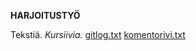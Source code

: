 **HARJOITUSTYÖ**

Tekstiä.
*Kursiivia.*
[gitlog.txt](https://github.com/Chek94/ot-harjoitustyo/blob/master/laskarit/viikko1/gitlog.txt)
[komentorivi.txt](https://github.com/Chek94/ot-harjoitustyo/blob/master/laskarit/viikko1/komentorivi.txt)
